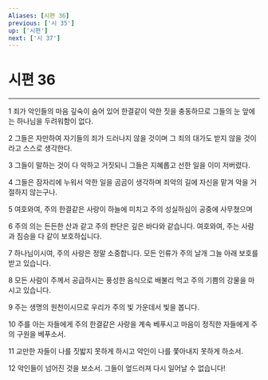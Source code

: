 ```yaml
---
Aliases: [시편 36]
previous: ['시 35']
up: ['시편']
next: ['시 37']
---
```

# 시편 36

***


1 죄가 악인들의 마음 깊숙이 숨어 있어 한결같이 악한 짓을 충동하므로 그들의 눈 앞에는 하나님을 두려워함이 없다. 

2 그들은 자만하여 자기들의 죄가 드러나지 않을 것이며 그 죄의 대가도 받지 않을 것이라고 스스로 생각한다. 

3 그들이 말하는 것이 다 악하고 거짓되니 그들은 지혜롭고 선한 일을 이미 저버렸다. 

4 그들은 잠자리에 누워서 악한 일을 곰곰이 생각하며 죄악의 길에 자신을 맡겨 악을 거절하지 않는구나. 

5 여호와여, 주의 한결같은 사랑이 하늘에 미치고 주의 성실하심이 공중에 사무쳤으며 

6 주의 의는 든든한 산과 같고 주의 판단은 깊은 바다와 같습니다. 여호와여, 주는 사람과 짐승을 다 같이 보호하십니다. 

7 하나님이시여, 주의 사랑은 정말 소중합니다. 모든 인류가 주의 날개 그늘 아래 보호를 받고 있습니다. 

8 모든 사람이 주께서 공급하시는 풍성한 음식으로 배불리 먹고 주의 기쁨의 강물을 마시고 있습니다. 

9 주는 생명의 원천이시므로 우리가 주의 빛 가운데서 빛을 봅니다. 

10 주를 아는 자들에게 주의 한결같은 사랑을 계속 베푸시고 마음이 정직한 자들에게 주의 구원을 베푸소서. 

11 교만한 자들이 나를 짓밟지 못하게 하시고 악인이 나를 쫓아내지 못하게 하소서. 

12 악인들이 넘어진 것을 보소서. 그들이 엎드러져 다시 일어날 수 없습니다!
